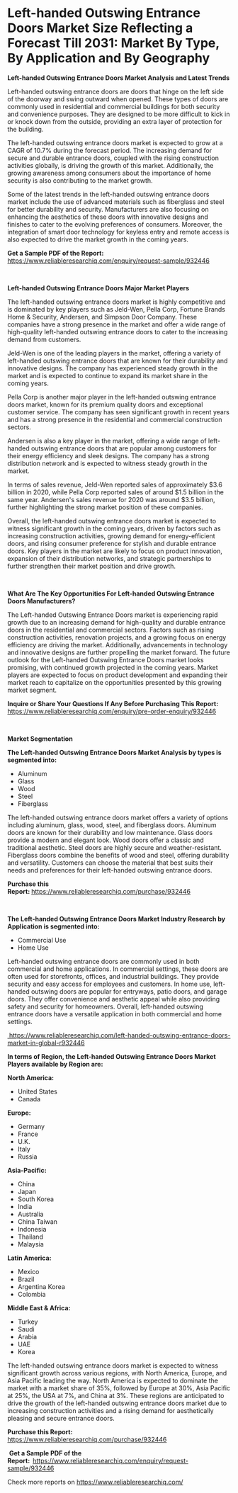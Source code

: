 <p><h1>Left-handed Outswing Entrance Doors Market Size Reflecting a Forecast Till 2031: Market By Type, By Application and By Geography</h1></p><p><strong>Left-handed Outswing Entrance Doors Market Analysis and Latest Trends</strong></p>
<p><p>Left-handed outswing entrance doors are doors that hinge on the left side of the doorway and swing outward when opened. These types of doors are commonly used in residential and commercial buildings for both security and convenience purposes. They are designed to be more difficult to kick in or knock down from the outside, providing an extra layer of protection for the building.</p><p>The left-handed outswing entrance doors market is expected to grow at a CAGR of 10.7% during the forecast period. The increasing demand for secure and durable entrance doors, coupled with the rising construction activities globally, is driving the growth of this market. Additionally, the growing awareness among consumers about the importance of home security is also contributing to the market growth.</p><p>Some of the latest trends in the left-handed outswing entrance doors market include the use of advanced materials such as fiberglass and steel for better durability and security. Manufacturers are also focusing on enhancing the aesthetics of these doors with innovative designs and finishes to cater to the evolving preferences of consumers. Moreover, the integration of smart door technology for keyless entry and remote access is also expected to drive the market growth in the coming years.</p></p>
<p><strong>Get a Sample PDF of the Report:&nbsp;</strong> <a href="https://www.reliableresearchiq.com/enquiry/request-sample/932446">https://www.reliableresearchiq.com/enquiry/request-sample/932446</a></p>
<p>&nbsp;</p>
<p><strong>Left-handed Outswing Entrance Doors Major Market Players</strong></p>
<p><p>The left-handed outswing entrance doors market is highly competitive and is dominated by key players such as Jeld-Wen, Pella Corp, Fortune Brands Home & Security, Andersen, and Simpson Door Company. These companies have a strong presence in the market and offer a wide range of high-quality left-handed outswing entrance doors to cater to the increasing demand from customers.</p><p>Jeld-Wen is one of the leading players in the market, offering a variety of left-handed outswing entrance doors that are known for their durability and innovative designs. The company has experienced steady growth in the market and is expected to continue to expand its market share in the coming years.</p><p>Pella Corp is another major player in the left-handed outswing entrance doors market, known for its premium quality doors and exceptional customer service. The company has seen significant growth in recent years and has a strong presence in the residential and commercial construction sectors.</p><p>Andersen is also a key player in the market, offering a wide range of left-handed outswing entrance doors that are popular among customers for their energy efficiency and sleek designs. The company has a strong distribution network and is expected to witness steady growth in the market.</p><p>In terms of sales revenue, Jeld-Wen reported sales of approximately $3.6 billion in 2020, while Pella Corp reported sales of around $1.5 billion in the same year. Andersen's sales revenue for 2020 was around $3.5 billion, further highlighting the strong market position of these companies.</p><p>Overall, the left-handed outswing entrance doors market is expected to witness significant growth in the coming years, driven by factors such as increasing construction activities, growing demand for energy-efficient doors, and rising consumer preference for stylish and durable entrance doors. Key players in the market are likely to focus on product innovation, expansion of their distribution networks, and strategic partnerships to further strengthen their market position and drive growth.</p></p>
<p>&nbsp;</p>
<p><strong>What Are The Key Opportunities For Left-handed Outswing Entrance Doors Manufacturers?</strong></p>
<p><p>The Left-handed Outswing Entrance Doors market is experiencing rapid growth due to an increasing demand for high-quality and durable entrance doors in the residential and commercial sectors. Factors such as rising construction activities, renovation projects, and a growing focus on energy efficiency are driving the market. Additionally, advancements in technology and innovative designs are further propelling the market forward. The future outlook for the Left-handed Outswing Entrance Doors market looks promising, with continued growth projected in the coming years. Market players are expected to focus on product development and expanding their market reach to capitalize on the opportunities presented by this growing market segment.</p></p>
<p><strong>Inquire or Share Your Questions If Any Before Purchasing This Report:</strong> <a href="https://www.reliableresearchiq.com/enquiry/pre-order-enquiry/932446">https://www.reliableresearchiq.com/enquiry/pre-order-enquiry/932446</a></p>
<p>&nbsp;</p>
<p><strong>Market Segmentation</strong></p>
<p><strong>The Left-handed Outswing Entrance Doors Market Analysis by types is segmented into:</strong></p>
<p><ul><li>Aluminum</li><li>Glass</li><li>Wood</li><li>Steel</li><li>Fiberglass</li></ul></p>
<p><p>The left-handed outswing entrance doors market offers a variety of options including aluminum, glass, wood, steel, and fiberglass doors. Aluminum doors are known for their durability and low maintenance. Glass doors provide a modern and elegant look. Wood doors offer a classic and traditional aesthetic. Steel doors are highly secure and weather-resistant. Fiberglass doors combine the benefits of wood and steel, offering durability and versatility. Customers can choose the material that best suits their needs and preferences for their left-handed outswing entrance doors.</p></p>
<p><strong>Purchase this Report:&nbsp;</strong><a href="https://www.reliableresearchiq.com/purchase/932446">https://www.reliableresearchiq.com/purchase/932446</a></p>
<p>&nbsp;</p>
<p><strong>The Left-handed Outswing Entrance Doors Market Industry Research by Application is segmented into:</strong></p>
<p><ul><li>Commercial Use</li><li>Home Use</li></ul></p>
<p><p>Left-handed outswing entrance doors are commonly used in both commercial and home applications. In commercial settings, these doors are often used for storefronts, offices, and industrial buildings. They provide security and easy access for employees and customers. In home use, left-handed outswing doors are popular for entryways, patio doors, and garage doors. They offer convenience and aesthetic appeal while also providing safety and security for homeowners. Overall, left-handed outswing entrance doors have a versatile application in both commercial and home settings.</p></p>
<p><a href="https://www.reliableresearchiq.com/left-handed-outswing-entrance-doors-market-in-global-r932446">&nbsp;https://www.reliableresearchiq.com/left-handed-outswing-entrance-doors-market-in-global-r932446</a></p>
<p><strong>In terms of Region, the Left-handed Outswing Entrance Doors Market Players available by Region are:</strong></p>
<p>
    <p> <strong> North America: </strong>
        <ul>
            <li>United States</li>
            <li>Canada</li>
        </ul>
        </p> 
    <p> <strong> Europe: </strong>
        <ul>
            <li>Germany</li>
            <li>France</li>
            <li>U.K.</li>
            <li>Italy</li>
            <li>Russia</li>
        </ul>
        </p> 
    <p> <strong> Asia-Pacific: </strong>
        <ul>
            <li>China</li>
            <li>Japan</li>
            <li>South Korea</li>
            <li>India</li>
            <li>Australia</li>
            <li>China Taiwan</li>
            <li>Indonesia</li>
            <li>Thailand</li>
            <li>Malaysia</li>
        </ul>
        </p> 
    <p> <strong> Latin America: </strong>
        <ul>
            <li>Mexico</li>
            <li>Brazil</li>
            <li>Argentina Korea</li>
            <li>Colombia</li>
        </ul>
        </p> 
    <p> <strong> Middle East & Africa: </strong>
        <ul>
            <li>Turkey</li>
            <li>Saudi</li>
            <li>Arabia</li>
            <li>UAE</li>
            <li>Korea</li>
        </ul>
    </p>
    </p>
<p><p>The left-handed outswing entrance doors market is expected to witness significant growth across various regions, with North America, Europe, and Asia Pacific leading the way. North America is expected to dominate the market with a market share of 35%, followed by Europe at 30%, Asia Pacific at 25%, the USA at 7%, and China at 3%. These regions are anticipated to drive the growth of the left-handed outswing entrance doors market due to increasing construction activities and a rising demand for aesthetically pleasing and secure entrance doors.</p></p>
<p><strong>Purchase this Report: </strong><a href="https://www.reliableresearchiq.com/purchase/932446">https://www.reliableresearchiq.com/purchase/932446</a></p>
<p>&nbsp;<strong>Get a Sample PDF of the Report:&nbsp;&nbsp;</strong><a href="https://www.reliableresearchiq.com/enquiry/request-sample/932446">https://www.reliableresearchiq.com/enquiry/request-sample/932446</a></p>
<p><strong></strong></p>
<p>Check more reports on <a href="https://www.reliableresearchiq.com/">https://www.reliableresearchiq.com/</a></p>